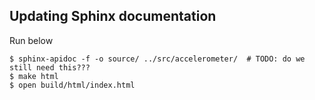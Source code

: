 ## Updating Sphinx documentation
Run below
```
$ sphinx-apidoc -f -o source/ ../src/accelerometer/  # TODO: do we still need this???
$ make html
$ open build/html/index.html
```

